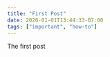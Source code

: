 ```yaml
---
title: "First Post"
date: 2020-01-01T13:44:33-07:00
tags: ["important", "how-to"]
---
```

<!--more-->

The first post

